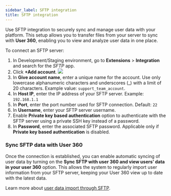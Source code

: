 ```yaml
---
sidebar_label: SFTP integration
title: SFTP integration
---
```




Use SFTP integration to securely sync and manage user data with your platform. This setup allows you to transfer files from your server to sync with **User 360**, enabling you to view and analyze user data in one place.

To connect an SFTP server:

1. In Development/Staging environment, go to **Extensions** > **Integration** and search for the *SFTP* app.
2. Click **+Add account**.
![](/img/cdp/sftp.png)
3. In **Give account name**,  enter a unique name for the account. Use only lowercase alphanumeric characters and underscores (_) with a limit of 20 characters. Example value: `support_team_account`.
4. In **Host IP**, enter the IP address of your SFTP server. Example: `192.168.1.1`
5. In **Port**, enter the port number used for SFTP connection. Default: `22`
6. In **Username**, enter your SFTP server username.
7. Enable **Private key based authentication** option to authenticate with the SFTP server using a private SSH key instead of a password.
8. In **Password**, enter the associated SFTP password. Applicable only if **Private key based authentication** is disabled.



### Sync SFTP data with User 360

Once the connection is established, you can enable automatic syncing of user data by turning on the **Sync SFTP with user 360 and view users’ data in your user 360** option. 
This allows the system to regularly import user information from your SFTP server, keeping your User 360 view up to date with the latest data.


Learn more about [user data import through SFTP](https://docs.yellow.ai/docs/platform_concepts/engagement/cdp/user_data/sync_users).

